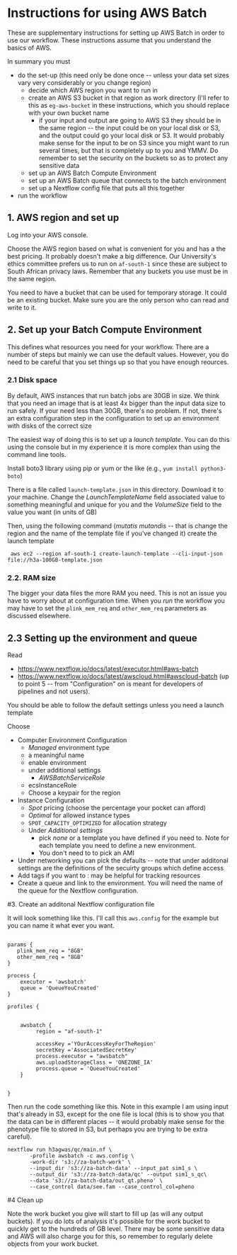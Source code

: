 
#  Instructions for using AWS Batch

These are supplementary instructions for setting up AWS Batch in order
to use our workflow. These instructions assume that you understand the
basics of AWS.

In summary you must
* do the set-up (this need only be done once -- unless your data set sizes vary very considerably or you change region)
  * decide which AWS region you want to run in
  * create an AWS S3 bucket in that region as work directory (I'll refer to this as `eg-aws-bucket` in these instructions, which
    you should replace with your own bucket name
    * if your input and output are going to AWS S3 they should be in the same region -- the input could be on your local disk or S3,
      and the output could go your local disk or S3. It would probably make sense for the input to be on S3 since you might want to
        run several times, but that is completely up to you and YMMV. Do remember to set the security on the buckets so as to protect
	  any sensitive data
  * set up an AWS Batch Compute Environment
  * set up an AWS Batch queue that connects to the batch environment
  * set up a Nextflow config file that puts all this together
* run the workflow




## 1. AWS region and set up

Log into your AWS console.

Choose the AWS region based on what is convenient for you and has a the best pricing. It probably doesn't make a big difference. Our University's ethics committee prefers us to run on `af-south-1` since these are subject to South African privacy laws. Remember that any buckets you use must be in the same region.

You need to have a bucket that can be used for temporary storage. It could be an existing bucket. Make sure you are the only person who can read and write to it.






## 2. Set up your Batch Compute Environment

This defines what resources you need for your workflow.  There are a number of steps but mainly we can use the default values. However, you do need to be careful that you set things up so that you have enough reources.

### 2.1 Disk space

By default, AWS instances that run batch jobs are 30GB in size. We think that you need an image that is at least 4x bigger than the input data size to run   safely. If your need less than 30GB, there's no problem. If not, there's an extra configuration step in the configuration to set up an environment with disks of the correct size

The easiest way of doing this is to set up a _launch template_. You can do this using the console but in my experience it is more complex than using  the command line tools.

Install boto3 library using pip or yum or the like (e.g., `yum install python3-boto`)

There is a file called `launch-template.json`  in this directory. Download it to your machine. Change the _LaunchTemplateName_ field associated value to something meaningful and unique for you and the _VolumeSize_ field to the value you want (in units of GB)

Then, using the following command (_mutatis mutandis_ -- that is change the region and the name of the template file if you've changed it) create the launch template


```
 aws ec2 --region af-south-1 create-launch-template --cli-input-json file://h3a-100GB-template.json
```


### 2.2. RAM size

The bigger your data files the more RAM you need. This is not an issue you have to worry about at configuration time. When you *run* the workflow you may have to set the `plink_mem_req` and `other_mem_req` parameters as discussed elsewhere.

## 2.3 Setting up the environment and queue

Read

*  https://www.nextflow.io/docs/latest/executor.html#aws-batch
*  https://www.nextflow.io/docs/latest/awscloud.html#awscloud-batch  (up to point 5 -- from "Configuration" on is meant for developers of pipelines and not users).

You should be able to follow the default settings unless you need a launch template

Choose
* Computer Environment Configuration
   * _Managed_ environment type
   * a meaningful name
   * enable environment
   * under additional settings
        * _AWSBatchServiceRole_
	* ecsInstanceRole
	* Choose a keypair for the region
* Instance Configuration
  * _Spot_ pricing (choose the percentage your pocket can afford)
  * _Optimal_ for allowed instance types
  * `SPOT_CAPACITY_OPTIMIZED` for allocation strategy
  * Under _Additional settings_
     * pick _none_ or a template you have defined if you need to. Note for each template you need to define a new environment.
    * You don't need to to pick an AMI
* Under networking you can pick the defaults -- note that under additonal settings are the definitions of the secuirty groups which define access
* Add tags if you want to  : may be helpful for tracking resources
* Create a queue and link to the environment. You will need the name of the queue for the Nextflow configuration.

#3. Create an additonal Nextflow configuration file

It will look something like this. I'll call this `aws.config` for the example but you can name it what ever you want.

```

params {
   plink_mem_req = "8GB"
   other_mem_req = "8GB"
}

process {
    executor = 'awsbatch'
    queue = 'QueueYouCreated'
}

profiles {


    awsbatch {
         region = "af-south-1"
    
         accessKey ='YOurAccessKeyForTheRegion'
         secretKey ='AssociatedSecretKey'
         process.executor = "awsbatch"
         aws.uploadStorageClass = 'ONEZONE_IA'
         process.queue = 'QueueYouCreated'
    }


}
```


Then run the code something like this. Note in this example I am using input  that's already in S3, except for
the one file is local (this is to show you that the data can be in different places -- it would probably make
sense for the phenotype file to stored in S3, but perhaps you are trying to be extra careful).

```
nextflow run h3agwas/qc/main.nf \
       -profile awsbatch -c aws.config \
       -work-dir 's3://za-batch-work' \
       --input_dir 's3://za-batch-data' --input_pat sim1_s \
       --output_dir 's3://za-batch-data/qc' --output sim1_s_qc\
       --data 's3://za-batch-data/out_qt.pheno' \
       --case_control data/see.fam --case_control_col=pheno
```

#4 Clean up

Note the work bucket you give will start to fill up (as will any output buckets). If you do lots of analysis it's possible for the work bucket to quickly get to the hundreds of GB level. There may be some sensitive data and AWS will also charge you for this, so remember to regularly delete objects from your work bucket.
